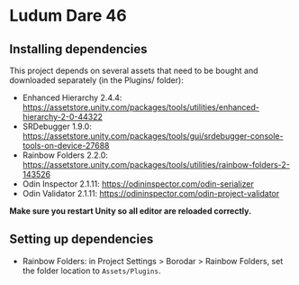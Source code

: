 # Ludum Dare 46

## Installing dependencies

This project depends on several assets that need to be bought and downloaded separately (in the Plugins/ folder):

- Enhanced Hierarchy 2.4.4: https://assetstore.unity.com/packages/tools/utilities/enhanced-hierarchy-2-0-44322
- SRDebugger 1.9.0: https://assetstore.unity.com/packages/tools/gui/srdebugger-console-tools-on-device-27688
- Rainbow Folders 2.2.0: https://assetstore.unity.com/packages/tools/utilities/rainbow-folders-2-143526
- Odin Inspector 2.1.11: https://odininspector.com/odin-serializer
- Odin Validator 2.1.11: https://odininspector.com/odin-project-validator

**Make sure you restart Unity so all editor are reloaded correctly.**

## Setting up dependencies

- Rainbow Folders: in Project Settings > Borodar > Rainbow Folders, set the folder location to `Assets/Plugins`.
